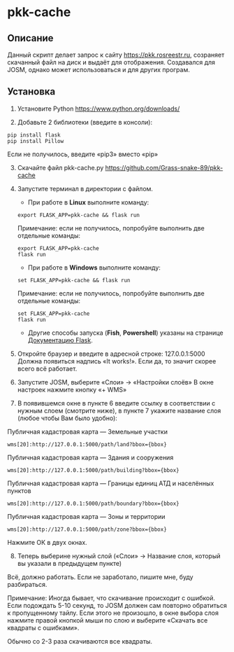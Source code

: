 # pkk-cache
## Описание
Данный скрипт делает запрос к сайту https://pkk.rosreestr.ru, созраняет скачанный файл на диск и выдаёт для отображения.
Создавался для JOSM, однако может использоваться и для других програм.

## Установка
1. Установите Python
  https://www.python.org/downloads/

2. Добавьте 2 библиотеки (введите в консоли):
```
pip install flask
pip install Pillow
```
Если не получилось, введите «pip3» вместо «pip»

3. Скачайте файл pkk-cache.py
  https://github.com/Grass-snake-89/pkk-cache

4. Запустите терминал в директории с файлом.
    - При работе в **Linux** выполните команду:
    ```
    export FLASK_APP=pkk-cache && flask run
    ```
    Примечание: если не получилось, попробуйте выполнить две отдельные команды:
    ```
    export FLASK_APP=pkk-cache
    flask run
    ```

    - При работе в **Windows** выполните команду:

    ```
    set FLASK_APP=pkk-cache && flask run
    ```
    Примечание: если не получилось, попробуйте выполнить две отдельные команды:

    ```
    set FLASK_APP=pkk-cache
    flask run
    ```

    - Другие способы запуска (**Fish**, **Powershell**) указаны на странице [Документацию Flask](https://flask.palletsprojects.com/en/2.1.x/quickstart/).

5. Откройте браузер и введите в адресной строке:
  127.0.0.1:5000
Должна появиться надпись «It works!». Если да, то значит скорее всего всё работает.

6. Запустите JOSM, выберите «Слои» → «Настройки слоёв»
В окне настроек нажмите кнопку «+ WMS»

7. В появившемся окне в пункте 6 введите ссылку в соответствии с нужным слоем (смотрите ниже),
в пункте 7 укажите название слоя (любое чтобы Вам было удобно):

Публичная кадастровая карта — Земельные участки
```
wms[20]:http://127.0.0.1:5000/path/land?bbox={bbox}
```

Публичная кадастровая карта — Здания и сооружения
```
wms[20]:http://127.0.0.1:5000/path/building?bbox={bbox}
```

Публичная кадастровая карта — Границы единиц АТД и населённых пунктов
```
wms[20]:http://127.0.0.1:5000/path/boundary?bbox={bbox}
```

Публичная кадастровая карта — Зоны и территории
```
wms[20]:http://127.0.0.1:5000/path/zone?bbox={bbox}
```

Нажмите ОК в двух окнах.

8. Теперь выберине нужный слой («Слои» → Название слоя, который вы указали в предыдущем пункте)

Всё, должно работать. Если не заработало, пишите мне, буду разбираться.

Примечание: Иногда бывает, что скачивание происходит с ошибкой. Если подождать 5-10 секунд, то JOSM должен сам повторно обратиться к пропущенному тайлу. Если этого не произошло, в окне выбора слоя нажмите правой кнопкой мыши по слою и выберите «Скачать все квадраты с ошибками».

Обычно со 2-3 раза скачиваются все квадраты.
